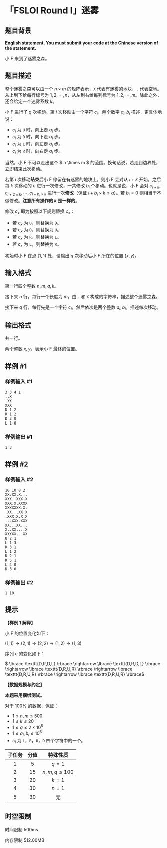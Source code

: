# 「FSLOI Round I」迷雾

## 题目背景

**[English statement.](https://www.luogu.com.cn/problem/T500989) You must submit your code at the Chinese version of the statement.**

小 F 来到了迷雾之森。

## 题目描述

整个迷雾之森可以由一个 $n \times m$ 的矩阵表示，`X` 代表有迷雾的地块，`.` 代表空地。从上到下给每行标号为 $1,2,\cdots,n$，从左到右给每列标号为 $1,2,\cdots,m$。除此之外，还会给定一个迷雾系数 $k$。

小 F 进行了 $q$ 次移动。第 $i$ 次移动由一个字符 $c_i$，两个数字 $a_i,b_i$ 描述，更具体地说：

- $c_i$ 为 `U` 时，向上走 $a_i$ 步。
- $c_i$ 为 `D` 时，向下走 $a_i$ 步。
- $c_i$ 为 `L` 时，向左走 $a_i$ 步。
- $c_i$ 为 `R` 时，向右走 $a_i$ 步。

当然，小 F 不可以走出这个 $ n \times m $ 的范围。换句话说，若走到边界处，立即结束此次移动。

若第 $i$ 次移动**结束**后小 F 停留在有迷雾的地块上，则小 F 会对从 $i+k$ 开始，之后每 $k$ 次移动的 $c$ 进行一次修改，一共修改 $b_i$ 个移动。也就是说，小 F 会对 $c_{i+k},c_{i+2\times k},\cdots,c_{i+b_i \times k}$ 进行一次**修改**（保证 $i+b_i\times k \leq q$）。若 $b_i=0$ 则相当于不做修改。**注意所有操作的 $k$ 是一样的**。

修改 $c_x$ 即为按照以下规则替换 $c_x$：

- 若 $c_x$ 为 `U`，则替换为 `D`。
- 若 $c_x$ 为 `D`，则替换为 `U`。
- 若 $c_x$ 为 `R`，则替换为 `L`。
- 若 $c_x$ 为 `L`，则替换为 `R`。

初始时小 F 在点 $(1,1)$ 处，请输出 $q$ 次移动后小 F 所在的位置 $(x,y)$。

## 输入格式

第一行四个整数 $n,m,q,k$。

接下来 $n$ 行，每行一个长度为 $m$，由 `.` 和 `X` 构成的字符串，描述整个迷雾之森。

接下来 $q$ 行，每行先是一个字符 $c_i$，然后依次是两个整数 $a_i,b_i$，描述每次移动。

## 输出格式

共一行。

两个整数 $x,y$，表示小 F 最终的位置。

## 样例 #1

### 样例输入 #1

```
3 3 4 1
..X
.XX
XXX
D 1 2
R 1 2
D 2 0
L 1 0
```

### 样例输出 #1

```
1 3
```

## 样例 #2

### 样例输入 #2

```
10 10 8 2
XX.XX.X...
XXX..XXX.X
XXX.X.XXXX
XXXXXXX.X.
.XX...XX.X
.XXX.X.X.X
...XXX.XXX
XX...XX...
X..XX....X
XXXXX...XX
U 2 1
L 1 3
R 3 1
L 1 2
D 2 1
R 5 1
L 4 0
D 3 0
```

### 样例输出 #2

```
1 10
```

## 提示

**【样例 1 解释】**

小 F 的位置变化如下：

$(1,1) \rightarrow (2,1) \rightarrow (2,2)\rightarrow (1,2) \rightarrow (1,3)$

序列 $c$ 的变化如下：

$ \lbrace \texttt{D,R,D,L} \rbrace \rightarrow \lbrace \texttt{D,R,D,L} \rbrace \rightarrow \lbrace \texttt{D,R,U,R} \rbrace \rightarrow \lbrace \texttt{D,R,U,R} \rbrace \rightarrow \lbrace \texttt{D,R,U,R} \rbrace$

**【数据规模与约定】**

**本题采用捆绑测试。**

对于 $100 \%$ 的数据，保证：
- $1 \leq n,m \leq 500$
- $1 \leq k \leq 20$
- $1\leq q \leq 2 \times 10^5$
- $1 \leq a_i,b_i \leq 10^6$
- $c_i$ 为 `L`，`R`，`U`，`D` 四个字符中的一个。

|子任务|分值|特殊性质|
|:-----:|:-----:|:-----:|
|$1$|$5$|$q=1$|
|$2$|$15$|$n,m,q\leq 100$|
|$3$|$20$|$k=1$|
|$4$|$30$|$n=1$|
|$5$|$30$|无|

## 时空限制



时间限制
500ms

内存限制
512.00MB